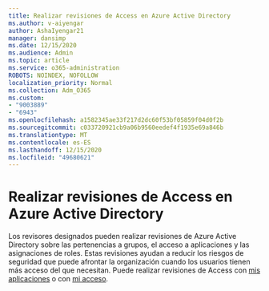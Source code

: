 ```yaml
---
title: Realizar revisiones de Access en Azure Active Directory
ms.author: v-aiyengar
author: AshaIyengar21
manager: dansimp
ms.date: 12/15/2020
ms.audience: Admin
ms.topic: article
ms.service: o365-administration
ROBOTS: NOINDEX, NOFOLLOW
localization_priority: Normal
ms.collection: Adm_O365
ms.custom:
- "9003889"
- "6943"
ms.openlocfilehash: a1582345ae33f217d2dc60f53bf05859f04d0f2b
ms.sourcegitcommit: c033720921cb9a06b9560eedef4f1935e69a846b
ms.translationtype: MT
ms.contentlocale: es-ES
ms.lasthandoff: 12/15/2020
ms.locfileid: "49680621"
---
```

# <a name="perform-access-reviews-in-azure-active-directory"></a>Realizar revisiones de Access en Azure Active Directory

Los revisores designados pueden realizar revisiones de Azure Active Directory sobre las pertenencias a grupos, el acceso a aplicaciones y las asignaciones de roles. Estas revisiones ayudan a reducir los riesgos de seguridad que puede afrontar la organización cuando los usuarios tienen más acceso del que necesitan. Puede realizar revisiones de Access con [mis aplicaciones](https://go.microsoft.com/fwlink/?linkid=2134605) o con [mi acceso](https://go.microsoft.com/fwlink/?linkid=2134505).